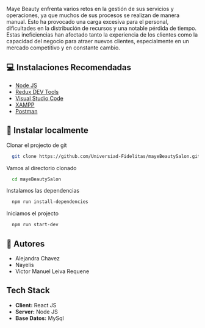 

Maye Beauty enfrenta varios retos en la gestión de sus servicios y operaciones, ya que muchos de sus procesos se realizan de manera manual. Esto ha provocado una carga excesiva para el personal, dificultades en la distribución de recursos y una notable pérdida de tiempo. Estas ineficiencias han afectado tanto la experiencia de los clientes como la capacidad del negocio para atraer nuevos clientes, especialmente en un mercado competitivo y en constante cambio.




## 💻 Instalaciones Recomendadas

- [Node JS](https://nodejs.org/en)
- [Redux DEV Tools](https://chrome.google.com/webstore/detail/redux-devtools/lmhkpmbekcpmknklioeibfkpmmfibljd)
- [Visual Studio Code](https://code.visualstudio.com/download)
- [XAMPP](https://www.apachefriends.org/download.html)
- [Postman](https://www.postman.com/downloads/)




## 🚀 Instalar localmente

Clonar el projecto de git

```bash
  git clone https://github.com/Universiad-Fidelitas/mayeBeautySalon.git
```

Vamos al directorio clonado

```bash
  cd mayeBeautySalon
```

Instalamos las dependencias

```bash
  npm run install-dependencies
```

Iniciamos el projecto

```bash
  npm run start-dev
```


## 🎩 Autores
- Alejandra Chavez
- Nayelis 
- Victor Manuel Leiva Requene


## Tech Stack

- **Client:** React JS
- **Server:** Node JS
- **Base Datos:** MySql





